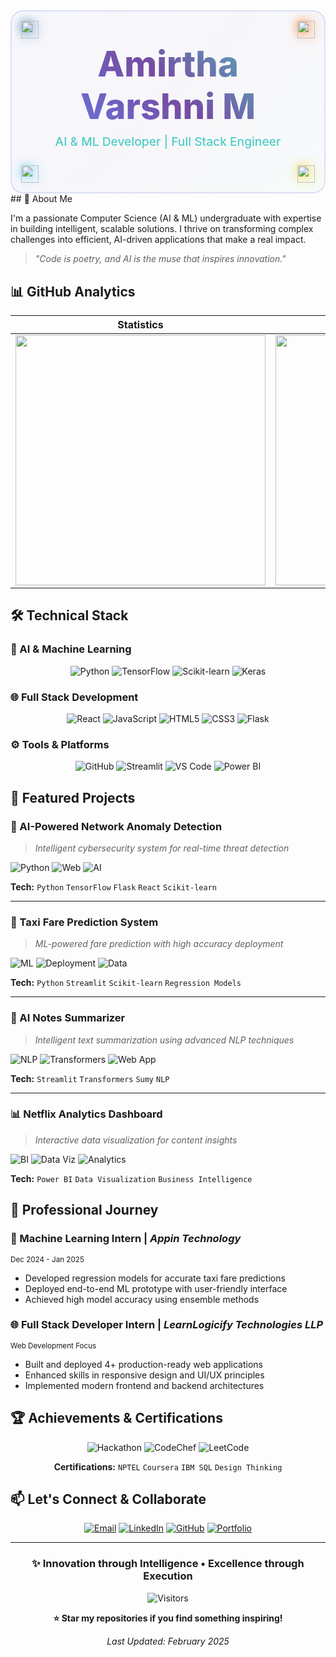 <div align="center">

<div style="position: relative; padding: 50px 40px; background: linear-gradient(135deg, #667eea0a 0%, #764ba20a 50%, #4ECDC40a 100%); border-radius: 20px; border: 2px solid #667eea33;">

  <!-- Floating Corner Tech Icons -->
  <img src="https://cdn.jsdelivr.net/gh/devicons/devicon/icons/python/python-original.svg" width="28" height="28" style="position: absolute; top: 15px; left: 15px; animation: float 3s ease-in-out infinite; filter: drop-shadow(0 0 8px #3776AB);" />
  
  <img src="https://cdn.jsdelivr.net/gh/devicons/devicon/icons/tensorflow/tensorflow-original.svg" width="28" height="28" style="position: absolute; top: 15px; right: 15px; animation: float 3s ease-in-out infinite 1s; filter: drop-shadow(0 0 8px #FF6F00);" />
  
  <img src="https://cdn.jsdelivr.net/gh/devicons/devicon/icons/react/react-original.svg" width="28" height="28" style="position: absolute; bottom: 15px; left: 15px; animation: float 3s ease-in-out infinite 2s; filter: drop-shadow(0 0 8px #61DAFB);" />
  
  <img src="https://cdn.jsdelivr.net/gh/devicons/devicon/icons/javascript/javascript-original.svg" width="28" height="28" style="position: absolute; bottom: 15px; right: 15px; animation: float 3s ease-in-out infinite 1.5s; filter: drop-shadow(0 0 8px #F7DF1E);" />

  <!-- Main Name with Glow Effect -->
  <h1 style="font-size: 3.5rem; font-weight: 800; background: linear-gradient(45deg, #667eea, #764ba2, #4ECDC4); -webkit-background-clip: text; -webkit-text-fill-color: transparent; background-clip: text; animation: gradientShift 4s ease-in-out infinite; margin: 0;">
    Amirtha Varshni M
  </h1>

  <!-- Subtle Tagline -->
  <p style="color: #4ECDC4; font-size: 1.2rem; margin-top: 10px; font-weight: 500;">
    AI & ML Developer | Full Stack Engineer
  </p>

</div>

<style>
  @keyframes float {
    0%, 100% { transform: translateY(0px) rotate(0deg); }
    50% { transform: translateY(-10px) rotate(5deg); }
  }
  
  @keyframes gradientShift {
    0%, 100% { background-position: 0% 50%; }
    50% { background-position: 100% 50%; }
  }
</style>

</div>
## 👋 About Me

I'm a passionate Computer Science (AI & ML) undergraduate with expertise in building intelligent, scalable solutions. I thrive on transforming complex challenges into efficient, AI-driven applications that make a real impact.

> *"Code is poetry, and AI is the muse that inspires innovation."*

## 📊 GitHub Analytics

<div align="center">

| **Statistics** | **Streak** | **Languages** |
| :---: | :---: | :---: |
| <img src="https://github-readme-stats.vercel.app/api?username=amirtha-1412&show_icons=true&theme=algolia&hide_border=true&bg_color=00000000" width="400"> | <img src="https://github-readme-streak-stats.herokuapp.com/?user=amirtha-1412&theme=algolia&hide_border=true&background=00000000" width="400"> | <img src="https://github-readme-stats.vercel.app/api/top-langs/?username=amirtha-1412&layout=compact&theme=algolia&hide_border=true&bg_color=00000000" width="300"> |

</div>

## 🛠️ Technical Stack

### **🤖 AI & Machine Learning**
<div align="center">

![Python](https://img.shields.io/badge/Python-3776AB?style=for-the-badge&logo=python&logoColor=white)
![TensorFlow](https://img.shields.io/badge/TensorFlow-FF6F00?style=for-the-badge&logo=tensorflow&logoColor=white)
![Scikit-learn](https://img.shields.io/badge/Scikit--learn-F7931E?style=for-the-badge&logo=scikit-learn&logoColor=white)
![Keras](https://img.shields.io/badge/Keras-D00000?style=for-the-badge&logo=keras&logoColor=white)

</div>

### **🌐 Full Stack Development**
<div align="center">

![React](https://img.shields.io/badge/React-61DAFB?style=for-the-badge&logo=react&logoColor=black)
![JavaScript](https://img.shields.io/badge/JavaScript-F7DF1E?style=for-the-badge&logo=javascript&logoColor=black)
![HTML5](https://img.shields.io/badge/HTML5-E34F26?style=for-the-badge&logo=html5&logoColor=white)
![CSS3](https://img.shields.io/badge/CSS3-1572B6?style=for-the-badge&logo=css3&logoColor=white)
![Flask](https://img.shields.io/badge/Flask-000000?style=for-the-badge&logo=flask&logoColor=white)

</div>

### **⚙️ Tools & Platforms**
<div align="center">

![GitHub](https://img.shields.io/badge/GitHub-181717?style=for-the-badge&logo=github&logoColor=white)
![Streamlit](https://img.shields.io/badge/Streamlit-FF4B4B?style=for-the-badge&logo=streamlit&logoColor=white)
![VS Code](https://img.shields.io/badge/VS_Code-007ACC?style=for-the-badge&logo=visual-studio-code&logoColor=white)
![Power BI](https://img.shields.io/badge/Power_BI-F2C811?style=for-the-badge&logo=powerbi&logoColor=black)

</div>

## 🌟 Featured Projects

### **🔐 AI-Powered Network Anomaly Detection**
> *Intelligent cybersecurity system for real-time threat detection*

![Python](https://img.shields.io/badge/Python-TensorFlow-green)
![Web](https://img.shields.io/badge/Web-Flask%2BReact-orange)
![AI](https://img.shields.io/badge/AI-Deep%20Learning-purple)

**Tech:** `Python` `TensorFlow` `Flask` `React` `Scikit-learn`

---

### **🚕 Taxi Fare Prediction System**
> *ML-powered fare prediction with high accuracy deployment*

![ML](https://img.shields.io/badge/ML-Regression-yellow)
![Deployment](https://img.shields.io/badge/Deployed-Streamlit-brightgreen)
![Data](https://img.shields.io/badge/Data-Science-blue)

**Tech:** `Python` `Streamlit` `Scikit-learn` `Regression Models`

---

### **📝 AI Notes Summarizer**
> *Intelligent text summarization using advanced NLP techniques*

![NLP](https://img.shields.io/badge/NLP-Summarization-purple)
![Transformers](https://img.shields.io/badge/Transformers-HuggingFace-red)
![Web App](https://img.shields.io/badge/Web%20App-Streamlit-orange)

**Tech:** `Streamlit` `Transformers` `Sumy` `NLP`

---

### **📊 Netflix Analytics Dashboard**
> *Interactive data visualization for content insights*

![BI](https://img.shields.io/badge/Business-Intelligence-blue)
![Data Viz](https://img.shields.io/badge/Data-Visualization-orange)
![Analytics](https://img.shields.io/badge/Analytics-Dashboard-green)

**Tech:** `Power BI` `Data Visualization` `Business Intelligence`

## 💼 Professional Journey

### **🤖 Machine Learning Intern** | *Appin Technology* 
<sub>Dec 2024 - Jan 2025</sub>

- Developed regression models for accurate taxi fare predictions
- Deployed end-to-end ML prototype with user-friendly interface
- Achieved high model accuracy using ensemble methods

### **🌐 Full Stack Developer Intern** | *LearnLogicify Technologies LLP*
<sub>Web Development Focus</sub>

- Built and deployed 4+ production-ready web applications
- Enhanced skills in responsive design and UI/UX principles
- Implemented modern frontend and backend architectures

## 🏆 Achievements & Certifications

<div align="center">

![Hackathon](https://img.shields.io/badge/TNWISE_Hackathon_2025-2nd_Prize-success)
![CodeChef](https://img.shields.io/badge/CodeChef-80%2B_Contests-competitive)
![LeetCode](https://img.shields.io/badge/LeetCode-Problem_Solver-important)

**Certifications:** `NPTEL` `Coursera` `IBM SQL` `Design Thinking`

</div>

## 📫 Let's Connect & Collaborate

<div align="center">

[![Email](https://img.shields.io/badge/📧_Email-kitz7.amoo6@gmail.com-EA4335?style=for-the-badge&logo=gmail&logoColor=white)](mailto:kitz7.amoo6@gmail.com)
[![LinkedIn](https://img.shields.io/badge/💼_LinkedIn-Amirtha_Varshni-0A66C2?style=for-the-badge&logo=linkedin&logoColor=white)](https://linkedin.com/in/amirtha-varshni-m)
[![GitHub](https://img.shields.io/badge/🐙_GitHub-amirtha--1412-181717?style=for-the-badge&logo=github&logoColor=white)](https://github.com/amirtha-1412)
[![Portfolio](https://img.shields.io/badge/🌐_Portfolio-Coming_Soon-6E5494?style=for-the-badge&logo=react&logoColor=white)](#)

</div>

---

<div align="center">

### **✨ Innovation through Intelligence • Excellence through Execution**

![Visitors](https://komarev.com/ghpvc/?username=amirtha-1412&color=blueviolet&style=flat-square&label=PROFILE+VIEWS)

**⭐ Star my repositories if you find something inspiring!**

*Last Updated: February 2025*

</div>
